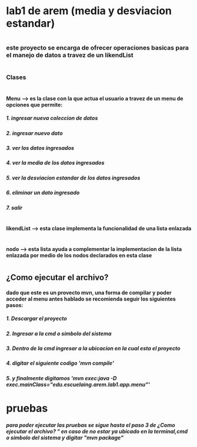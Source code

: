 # lab1 de arem (media y desviacion estandar)
#
### este proyecto se encarga de ofrecer operaciones basicas para el manejo de datos a travez de un likendList 
#
### Clases
#
#### Menu --> es la clase con la que actua el usuario a travez de un menu de opciones que permite:
##### 1. ingresar nueva coleccion de datos
##### 2. ingresar nuevo dato
##### 3. ver los datos ingresados
##### 4. ver la media de los datos ingresados
##### 5. ver la desviacion estandar de los datos ingresados
##### 6. eliminar un dato ingresado
##### 7. salir
#
#### likendList --> esta clase implementa la funcionalidad de una lista enlazada
#
#### nodo --> esta lista ayuda a complementar la implementacion de la lista enlazada por medio de los nodos declarados en esta clase
#
## ¿Como ejecutar el archivo?
#### dado que este es un provecto mvn, una forma de compilar y poder acceder al menu antes hablado se recomienda seguir los siguientes pasos:
##### 1. Descargar el proyecto
##### 2. Ingresar a la cmd o simbolo del sistema
##### 3. Dentro de la cmd ingresar a la ubicacion en la cual esta el proyecto
##### 4. digitar el siguiente codigo 'mvn compile'
##### 5. y finalmente digitamos 'mvn exec:java -D exec.mainClass="edu.escuelaing.arem.lab1.app.menu"'
# pruebas
##### para poder ejecutar las pruebas se sigue hasta el paso 3 de ¿Como ejecutar el archivo? " en caso de no estar ya ubicado en la terminal,cmd o simbolo del sistema y digitar "mvn package"
